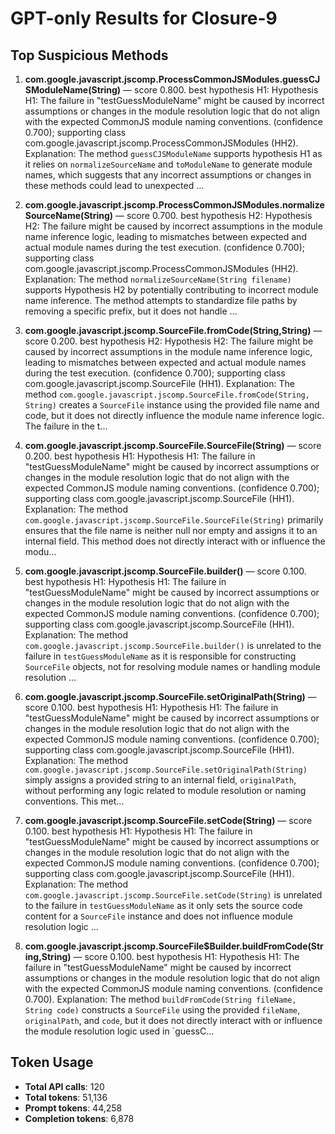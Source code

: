 # GPT-only Results for Closure-9

## Top Suspicious Methods

1. **com.google.javascript.jscomp.ProcessCommonJSModules.guessCJSModuleName(String)** — score 0.800. best hypothesis H1: Hypothesis H1: The failure in "testGuessModuleName" might be caused by incorrect assumptions or changes in the module resolution logic that do not align with the expected CommonJS module naming conventions. (confidence 0.700); supporting class com.google.javascript.jscomp.ProcessCommonJSModules (HH2).
    Explanation: The method `guessCJSModuleName` supports hypothesis H1 as it relies on `normalizeSourceName` and `toModuleName` to generate module names, which suggests that any incorrect assumptions or changes in these methods could lead to unexpected ...

2. **com.google.javascript.jscomp.ProcessCommonJSModules.normalizeSourceName(String)** — score 0.700. best hypothesis H2: Hypothesis H2: The failure might be caused by incorrect assumptions in the module name inference logic, leading to mismatches between expected and actual module names during the test execution. (confidence 0.700); supporting class com.google.javascript.jscomp.ProcessCommonJSModules (HH2).
    Explanation: The method `normalizeSourceName(String filename)` supports Hypothesis H2 by potentially contributing to incorrect module name inference. The method attempts to standardize file paths by removing a specific prefix, but it does not handle ...

3. **com.google.javascript.jscomp.SourceFile.fromCode(String,String)** — score 0.200. best hypothesis H2: Hypothesis H2: The failure might be caused by incorrect assumptions in the module name inference logic, leading to mismatches between expected and actual module names during the test execution. (confidence 0.700); supporting class com.google.javascript.jscomp.SourceFile (HH1).
    Explanation: The method `com.google.javascript.jscomp.SourceFile.fromCode(String, String)` creates a `SourceFile` instance using the provided file name and code, but it does not directly influence the module name inference logic. The failure in the t...

4. **com.google.javascript.jscomp.SourceFile.SourceFile(String)** — score 0.200. best hypothesis H1: Hypothesis H1: The failure in "testGuessModuleName" might be caused by incorrect assumptions or changes in the module resolution logic that do not align with the expected CommonJS module naming conventions. (confidence 0.700); supporting class com.google.javascript.jscomp.SourceFile (HH1).
    Explanation: The method `com.google.javascript.jscomp.SourceFile.SourceFile(String)` primarily ensures that the file name is neither null nor empty and assigns it to an internal field. This method does not directly interact with or influence the modu...

5. **com.google.javascript.jscomp.SourceFile.builder()** — score 0.100. best hypothesis H1: Hypothesis H1: The failure in "testGuessModuleName" might be caused by incorrect assumptions or changes in the module resolution logic that do not align with the expected CommonJS module naming conventions. (confidence 0.700); supporting class com.google.javascript.jscomp.SourceFile (HH1).
    Explanation: The method `com.google.javascript.jscomp.SourceFile.builder()` is unrelated to the failure in `testGuessModuleName` as it is responsible for constructing `SourceFile` objects, not for resolving module names or handling module resolution ...

6. **com.google.javascript.jscomp.SourceFile.setOriginalPath(String)** — score 0.100. best hypothesis H1: Hypothesis H1: The failure in "testGuessModuleName" might be caused by incorrect assumptions or changes in the module resolution logic that do not align with the expected CommonJS module naming conventions. (confidence 0.700); supporting class com.google.javascript.jscomp.SourceFile (HH1).
    Explanation: The method `com.google.javascript.jscomp.SourceFile.setOriginalPath(String)` simply assigns a provided string to an internal field, `originalPath`, without performing any logic related to module resolution or naming conventions. This met...

7. **com.google.javascript.jscomp.SourceFile.setCode(String)** — score 0.100. best hypothesis H1: Hypothesis H1: The failure in "testGuessModuleName" might be caused by incorrect assumptions or changes in the module resolution logic that do not align with the expected CommonJS module naming conventions. (confidence 0.700); supporting class com.google.javascript.jscomp.SourceFile (HH1).
    Explanation: The method `com.google.javascript.jscomp.SourceFile.setCode(String)` is unrelated to the failure in `testGuessModuleName` as it only sets the source code content for a `SourceFile` instance and does not influence module resolution logic ...

8. **com.google.javascript.jscomp.SourceFile$Builder.buildFromCode(String,String)** — score 0.100. best hypothesis H1: Hypothesis H1: The failure in "testGuessModuleName" might be caused by incorrect assumptions or changes in the module resolution logic that do not align with the expected CommonJS module naming conventions. (confidence 0.700).
    Explanation: The method `buildFromCode(String fileName, String code)` constructs a `SourceFile` using the provided `fileName`, `originalPath`, and `code`, but it does not directly interact with or influence the module resolution logic used in `guessC...


## Token Usage

- **Total API calls**: 120
- **Total tokens**: 51,136
- **Prompt tokens**: 44,258
- **Completion tokens**: 6,878
